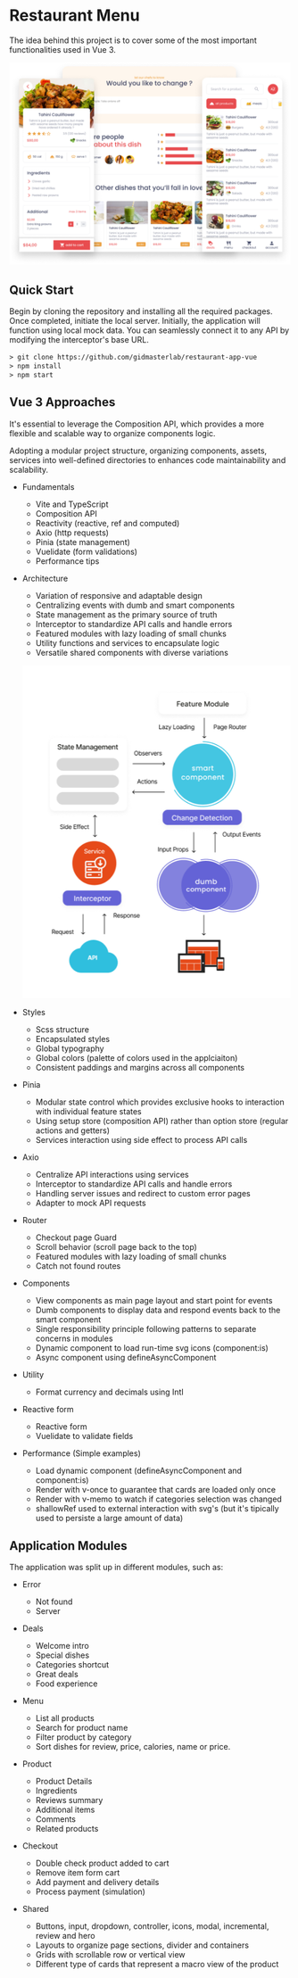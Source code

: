 # Restaurant Menu

The idea behind this project is to cover some of the most important functionalities used in Vue 3.

<!-- ![](doc/app.png = 200x) -->
<img src="doc/app.png" width="800" height="auto" />

## Quick Start

Begin by cloning the repository and installing all the required packages. Once completed, initiate the local server. Initially, the application will function using local mock data. You can seamlessly connect it to any API by modifying the interceptor's base URL.

```
> git clone https://github.com/gidmasterlab/restaurant-app-vue
> npm install
> npm start
```

## Vue 3 Approaches

It's essential to leverage the Composition API, which provides a more flexible and scalable way to organize components logic.

Adopting a modular project structure, organizing components, assets, services into well-defined directories to enhances code maintainability and scalability.

- Fundamentals

  - Vite and TypeScript
  - Composition API
  - Reactivity (reactive, ref and computed)
  - Axio (http requests)
  - Pinia (state management)
  - Vuelidate (form validations)
  - Performance tips

- Architecture

  - Variation of responsive and adaptable design
  - Centralizing events with dumb and smart components
  - State management as the primary source of truth
  - Interceptor to standardize API calls and handle errors
  - Featured modules with lazy loading of small chunks
  - Utility functions and services to encapsulate logic
  - Versatile shared components with diverse variations

  ![](doc/architecture.png)

- Styles

  - Scss structure
  - Encapsulated styles
  - Global typography
  - Global colors (palette of colors used in the applciaiton)
  - Consistent paddings and margins across all components

- Pinia

  - Modular state control which provides exclusive hooks to interaction with individual feature states
  - Using setup store (composition API) rather than option store (regular actions and getters)
  - Services interaction using side effect to process API calls

- Axio

  - Centralize API interactions using services
  - Interceptor to standardize API calls and handle errors
  - Handling server issues and redirect to custom error pages
  - Adapter to mock API requests

- Router

  - Checkout page Guard
  - Scroll behavior (scroll page back to the top)
  - Featured modules with lazy loading of small chunks
  - Catch not found routes

- Components

  - View components as main page layout and start point for events
  - Dumb components to display data and respond events back to the smart component
  - Single responsibility principle following patterns to separate concerns in modules
  - Dynamic component to load run-time svg icons (component:is)
  - Async component using defineAsyncComponent

- Utility

  - Format currency and decimals using Intl

- Reactive form

  - Reactive form
  - Vuelidate to validate fields

- Performance (Simple examples)

  - Load dynamic component (defineAsyncComponent and component:is)
  - Render with v-once to guarantee that cards are loaded only once
  - Render with v-memo to watch if categories selection was changed
  - shallowRef used to external interaction with svg's (but it's tipically used to persiste a large amount of data)

## Application Modules

The application was split up in different modules, such as:

- Error

  - Not found
  - Server

- Deals

  - Welcome intro
  - Special dishes
  - Categories shortcut
  - Great deals
  - Food experience

- Menu

  - List all products
  - Search for product name
  - Filter product by category
  - Sort dishes for review, price, calories, name or price.

- Product

  - Product Details
  - Ingredients
  - Reviews summary
  - Additional items
  - Comments
  - Related products

- Checkout

  - Double check product added to cart
  - Remove item form cart
  - Add payment and delivery details
  - Process payment (simulation)

- Shared
  - Buttons, input, dropdown, controller, icons, modal, incremental, review and hero
  - Layouts to organize page sections, divider and containers
  - Grids with scrollable row or vertical view
  - Different type of cards that represent a macro view of the product
